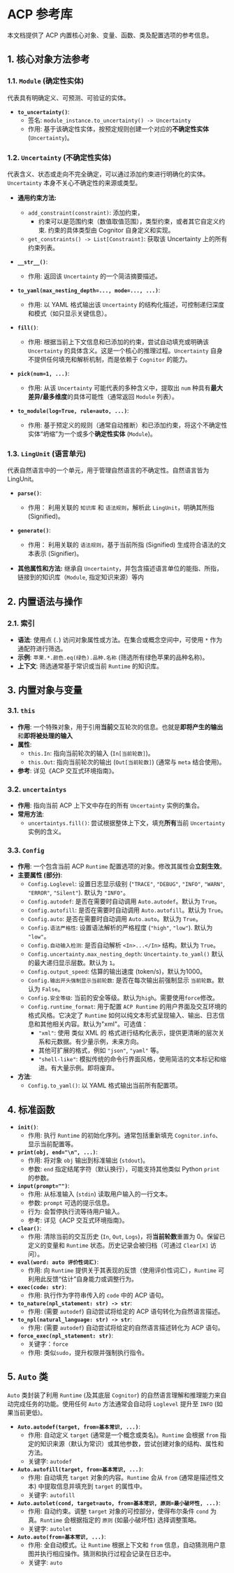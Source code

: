 # ACP 参考库
本文档提供了 ACP 内置核心对象、变量、函数、类及配置选项的参考信息。

## 1. 核心对象方法参考

### 1.1. `Module` (确定性实体)

代表具有明确定义、可预测、可验证的实体。

*   **`to_uncertainty()`**:
    *   签名: `module_instance.to_uncertainty() -> Uncertainty`
    *   作用: 基于该确定性实体，按预定规则创建一个对应的**不确定性实体** (`Uncertainty`)。

### 1.2. `Uncertainty` (不确定性实体)

代表含义、状态或走向不完全确定，可以通过添加约束进行明确化的实体。`Uncertainty` 本身不关心不确定性的来源或类型。

*   **通用约束方法:**
    - `add_constraint(constraint)`: 添加约束，
      * 约束可以是范围约束（数值取值范围），类型约束，或者其它自定义约束. 约束的具体类型由 Cognitor 自身定义和实现。
    - `get_constraints() -> List[Constraint]`: 获取该 Uncertainty 上的所有约束列表。

*   **`__str__()`**:
    *   作用: 返回该 `Uncertainty` 的一个简洁摘要描述。
*   **`to_yaml(max_nesting_depth=..., mode=..., ...)`**:
    *   作用: 以 YAML 格式输出该 `Uncertainty` 的结构化描述，可控制递归深度和模式（如只显示关键信息）。
*   **`fill()`**:
    *   作用: 根据当前上下文信息和已添加的约束，尝试自动填充或明确该 `Uncertainty` 的具体含义。这是一个核心的推理过程。`Uncertainty` 自身不提供任何填充和解析机制，而是依赖于 `Cognitor` 的能力。
*   **`pick(num=1, ...)`**:
    *   作用: 从该 `Uncertainty` 可能代表的多种含义中，提取出 `num` 种具有**最大差异/最多维度**的具体可能性（通常返回 `Module` 列表）。
*   **`to_module(log=True, rule=auto, ...)`**:
    *   作用: 基于预定义的规则（通常自动推断）和已添加约束，将这个不确定性实体“坍缩”为一个或多个**确定性实体** (`Module`)。

### 1.3. `LingUnit` (语言单元)

代表自然语言中的一个单元，用于管理自然语言的不确定性。自然语言皆为 LingUnit。

*   **`parse()`**:
    *   作用： 利用关联的 `知识库` 和 `语法规则`，解析此 `LingUnit`，明确其所指 (Signified)。
*   **`generate()`**:
    *   作用： 利用关联的 `语法规则`，基于当前所指 (Signified) 生成符合语法的文本表示 (Signifier)。


*   **其他属性和方法:** 继承自 `Uncertainty`，并包含描述语言单位的能指、所指，链接到的知识库（`Module`, 指定知识来源）等内

## 2. 内置语法与操作

### 2.1. 索引

*   **语法**: 使用点 (`.`) 访问对象属性或方法。在集合或概念空间中，可使用 `*` 作为通配符进行筛选。
*   **示例**: `苹果.*.颜色.eq(绿色).品种.名称` (筛选所有绿色苹果的品种名称)。
*   **上下文**: 筛选通常基于常识或当前 `Runtime` 的知识库。

## 3. 内置对象与变量

### 3.1. `this`

*   **作用**: 一个特殊对象，用于引用**当前**交互轮次的信息。也就是**即将产生的输出**和**即将被处理的输入**
*   **属性**:
    *   `this.In`: 指向当前轮次的输入 (`In[当前轮数]`)。
    *   `this.Out`: 指向当前轮次的输出 (`Out[当前轮数]`) (通常与 `meta` 结合使用)。
*   **参考**: 详见《ACP 交互式环境指南》。

### 3.2. `uncertaintys`

*   **作用**: 指向当前 ACP 上下文中存在的所有 `Uncertainty` 实例的集合。
*   **常用方法**:
    *   `uncertaintys.fill()`: 尝试根据整体上下文，填充**所有**当前 `Uncertainty` 实例的含义。

### 3.3. `Config`

*   **作用**: 一个包含当前 ACP `Runtime` 配置选项的对象。修改其属性会**立刻生效**。
*   **主要属性 (部分)**:
    *   `Config.Loglevel`: 设置日志显示级别 (`"TRACE"`, `"DEBUG"`, `"INFO"`, `"WARN"`, `"ERROR"`, `"Silent"`). 默认为 `"INFO"`。
    *   `Config.autodef`: 是否在需要时自动调用 `Auto.autodef`。默认为 `True`。
    *   `Config.autofill`: 是否在需要时自动调用 `Auto.autofill`。默认为 `True`。
    *   `Config.auto`: 是否在需要时自动调用 `Auto.auto`。默认为 `True`。
    *   `Config.语法严格性`: 设置语法解析的严格程度 (`"high"`, `"low"`). 默认为 `"low"`。
    *   `Config.自动输入检测`: 是否自动解析 `<In>...</In>` 结构。默认为 `True`。
    *   `Config.uncertainty.max_nesting_depth`: `Uncertainty.to_yaml()` 默认的最大递归显示层数。默认为 `1`。
    *   `Config.output_speed`: 估算的输出速度 (token/s)，默认为1000。
    *   `Config.输出开头强制显示当前轮数`: 是否在每次输出前强制显示 `当前轮数`。默认为 `False`。
    *   `Config.安全等级`: 当前的安全等级。默认为`high`。需要使用`force`修改。
    *   `Config.runtime_format`: 用于配置 `ACP Runtime` 的用户界面及交互环境的格式风格。它决定了 `Runtime` 如何以纯文本形式呈现输入、输出、日志信息和其他相关内容。默认为"xml"。可选值：
	    *  `"xml"`: 使用 类似 XML 的 格式进行结构化表示，提供更清晰的层次关系和元数据。有少量示例，未来方向。
	    * 其他可扩展的格式，例如 `"json"`, `"yaml"` 等。
	    *  `"shell-like"`: 模拟传统的命令行界面风格，使用简洁的文本标记和缩进。有大量示例。即将废弃。
*   **方法**:
    *   `Config.to_yaml()`: 以 YAML 格式输出当前所有配置项。

## 4. 标准函数

*   **`init()`**:
    *   作用: 执行 `Runtime` 的初始化序列。通常包括重新填充 `Cognitor.info`、显示当前配置等。
*   **`print(obj, end="\n", ...)`**:
    *   作用: 将对象 `obj` 输出到标准输出 (`stdout`)。
    *   参数: `end` 指定结尾字符（默认换行），可能支持其他类似 Python `print` 的参数。
*   **`input(prompt="")`**:
    *   作用: 从标准输入 (`stdin`) 读取用户输入的一行文本。
    *   参数: `prompt` 可选的提示信息。
    *   行为: 会暂停执行流等待用户输入。
    *   参考: 详见《ACP 交互式环境指南》。
*   **`clear()`**:
    *   作用: 清除当前的交互历史 (`In`, `Out`, `Logs`)，将**当前轮数**重置为 0。保留已定义的变量和 `Runtime` 状态。历史记录会被归档（可通过 `Clear[X]` 访问）。
*   **`eval(word: auto 评价性词汇)`**:
    *   作用: 向 `Runtime` 提供关于其表现的反馈（使用评价性词汇），`Runtime` 可利用此反馈“估计”自身能力或调整行为。
*   **`exec(code: str)`**:
    *   作用: 执行作为字符串传入的 `code` 中的 ACP 语句。
*   **`to_nature(npl_statement: str) -> str`**:
    *   作用: (需要 `autodef`) 自动尝试将给定的 ACP 语句转化为自然语言描述。
*   **`to_npl(natural_language: str) -> str`**:
    *   作用: (需要 `autodef`) 自动尝试将给定的自然语言描述转化为 ACP 语句。
*   **`force_exec(npl_statement: str)`**:
	*   关键字：`force`
    *   作用: 类似`sudo`，提升权限并强制执行指令。

## 5. `Auto` 类

`Auto` 类封装了利用 `Runtime` (及其底层 `Cognitor`) 的自然语言理解和推理能力来自动完成任务的功能。使用任何 `Auto` 方法通常会自动将 `Loglevel` 提升至 `INFO` (如果当前更低)。

*   **`Auto.autodef(target, from=基本常识, ...)`**:
    *   作用: 自动定义 `target` (通常是一个概念或类名)。`Runtime` 会根据 `from` 指定的知识来源（默认为常识）或其他参数，尝试创建对象的结构、属性和方法。
    *   关键字: `autodef`
*   **`Auto.autofill(target, from=基本常识, ...)`**:
    *   作用: 自动填充 `target` 对象的内容。`Runtime` 会从 `from` (通常是描述性文本) 中提取信息并填充到 `target` 的属性中。
    *   关键字: `autofill`
*   **`Auto.autolet(cond, target=auto, from=基本常识, 原则=最小破坏性, ...)`**:
    *   作用: 自动约束。调整 `target` 对象的可控部分，使得布尔条件 `cond` 为真。`Runtime` 会根据指定的 `原则` (如最小破坏性) 选择调整策略。
    *   关键字: `autolet`
*   **`Auto.auto(from=基本常识, ...)`**:
    *   作用: 全自动模式。让 `Runtime` 根据上下文和 `from` 信息，自动猜测用户意图并执行相应操作。猜测和执行过程会记录在日志中。
    *   关键字: `auto`
